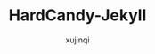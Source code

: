 ---
title: "HardCandy-Jekyll"
github: https://github.com/xukimseven/HardCandy-Jekyll
demo: http://ww1.xseven.me/
author: xujinqi
draft: true
ssg:
  - Jekyll
cms:
  - No Cms
---